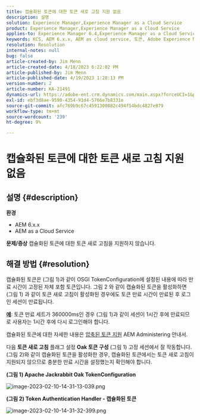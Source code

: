 ```yaml
---
title: 캡슐화된 토큰에 대한 토큰 새로 고침 지원 없음
description: 설명
solution: Experience Manager,Experience Manager as a Cloud Service
product: Experience Manager,Experience Manager as a Cloud Service
applies-to: Experience Manager 6.4,Experience Manager as a Cloud Service,Experience Manager 6.5
keywords: KCS, AEM 6.x.x, AEM as cloud service, 토큰, Adobe Experience Manager, FAQ, 캡슐화된 토큰, 6.4, 6.5, Experience Manager as a Cloud Service
resolution: Resolution
internal-notes: null
bug: false
article-created-by: Jim Menn
article-created-date: 4/18/2023 6:22:02 PM
article-published-by: Jim Menn
article-published-date: 4/19/2023 1:28:13 PM
version-number: 2
article-number: KA-21491
dynamics-url: https://adobe-ent.crm.dynamics.com/main.aspx?forceUCI=1&pagetype=entityrecord&etn=knowledgearticle&id=80adeee5-15de-ed11-a7c7-6045bd006b3d
exl-id: ebf3d8ae-9590-4354-91d4-5766e7b8331e
source-git-commit: afc769b9c67c4591300882c494f54bdc4827e879
workflow-type: tm+mt
source-wordcount: '239'
ht-degree: 9%

---
```


# 캡슐화된 토큰에 대한 토큰 새로 고침 지원 없음

## 설명 {#description}

<b>환경</b>
- AEM 6.x.x
- AEM as a Cloud Service



<b>문제/증상</b>
캡슐화된 토큰에 대한 토큰 새로 고침을 지원하지 않습니다.




## 해결 방법 {#resolution}


캡슐화된 토큰은 (그림 1)과 같이 OSGI TokenConfiguration에 설정된 내용에 따라 만료 시간이 고정된 자체 포함 토큰입니다.
그림 2 와 같이 캡슐화된 토큰을 활성화하면 (그림 1) 과 같이 토큰 새로 고침이 활성화된 경우에도 토큰 만료 시간이 만료된 후 로그인 세션이 만료됩니다.

<u><b>예</b></u>: 토큰 만료 세트가 360000ms인 경우 (그림 1)과 같이 세션이 1시간 후에 만료되므로 사용자는 1시간 후에 다시 로그인해야 합니다.

캡슐화된 토큰에 대한 자세한 내용은 [압축된 토큰 지원](https://experienceleague.adobe.com/docs/experience-manager-64/administering/security/encapsulated-token.html) AEM Administering 안내서.

다음 <b>토큰 새로 고침</b> 플래그 설정 <b>Oak 토큰 구성</b> (그림 1) 고정 세션에서 잘 작동합니다.
(그림 2)와 같이 캡슐화된 토큰을 활성화한 경우, 캡슐화된 토큰에서는 토큰 새로 고침이 지원되지 않으므로 충분한 만료 시간을 설정했는지 확인해야 합니다.



<b>(그림 1) Apache Jackrabbit Oak TokenConfiguration</b>

![image-2023-02-10-14-31-13-039.png](https://jira.corp.adobe.com/secure/attachment/9633655/image-2023-02-10-14-31-13-039.png)

<b>(그림 2) Token Authentication Handler - 캡슐화된 토큰</b>



![image-2023-02-10-14-31-32-399.png](https://jira.corp.adobe.com/secure/attachment/9633654/image-2023-02-10-14-31-32-399.png)
